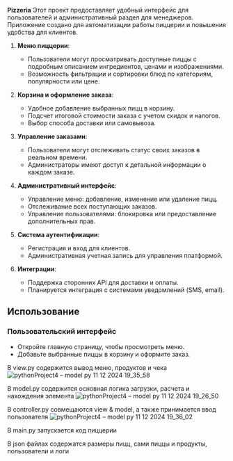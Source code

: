 **Pizzeria** Этот проект предоставляет удобный интерфейс для пользователей и административный раздел для менеджеров. Приложение создано для автоматизации работы пиццерии и повышения удобства для клиентов.
1. **Меню пиццерии**:
   - Пользователи могут просматривать доступные пиццы с подробным описанием ингредиентов, ценами и изображениями.
   - Возможность фильтрации и сортировки блюд по категориям, популярности или цене.
2. **Корзина и оформление заказа**:
   - Удобное добавление выбранных пицц в корзину.
   - Подсчет итоговой стоимости заказа с учетом скидок и налогов.
   - Выбор способа доставки или самовывоза.
3. **Управление заказами**:
   - Пользователи могут отслеживать статус своих заказов в реальном времени.
   - Администраторы имеют доступ к детальной информации о каждом заказе.
4. **Административный интерфейс**:
   - Управление меню: добавление, изменение или удаление пицц.
   - Отслеживание всех поступающих заказов.
   - Управление пользователями: блокировка или предоставление дополнительных прав.

5. **Система аутентификации**:
   - Регистрация и вход для клиентов.
   - Административная учетная запись для управления платформой.

6. **Интеграции**:
   - Поддержка сторонних API для доставки и оплаты.
   - Планируется интеграция с системами уведомлений (SMS, email).

## Использование

### Пользовательский интерфейс

- Откройте главную страницу, чтобы просмотреть меню.
- Добавьте выбранные пиццы в корзину и оформите заказ.
  
В view.py содержится вывод меню, продуктов и чека
![pythonProject4 – model py 11 12 2024 19_35_58](https://github.com/user-attachments/assets/9a73ac6f-ed43-4066-b494-0b9fd82a7697)

В model.py содержится основная логика загрузки, расчета и нахождения элемента
![pythonProject4 – model py 11 12 2024 19_26_50](https://github.com/user-attachments/assets/83ea19b2-e03e-497b-af81-0b39391ba9ae)


В controller.py совмещаются view & model, а также принимается ввод пользователя
![pythonProject4 – model py 11 12 2024 19_36_02](https://github.com/user-attachments/assets/537f77b0-1b1f-43f9-ac63-0d0b1ddae15b)

В main.py запускается код пиццерии

В json файлах содержатся размеры пицц, сами пиццы и продукты, пользователи и логи
